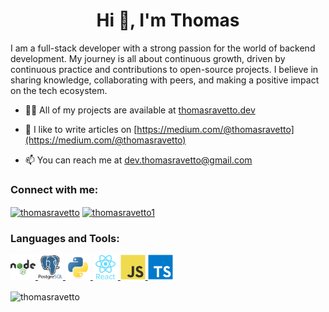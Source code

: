 <h1 align="center">Hi 👋, I'm Thomas</h1>
<p>I am a full-stack developer with a strong passion for the world of backend development. My journey is all about continuous growth, driven by continuous practice and contributions to open-source projects. I believe in sharing knowledge, collaborating with peers, and making a positive impact on the tech ecosystem.</p>

- 👨‍💻 All of my projects are available at [thomasravetto.dev](thomasravetto.dev)

- 📝 I like to write articles on [https://medium.com/@thomasravetto](https://medium.com/@thomasravetto)

- 📫 You can reach me at [dev.thomasravetto@gmail.com](dev.thomasravetto@gmail.com)

<h3 align="left">Connect with me:</h3>
<p align="left">
<a href="https://dev.to/thomasravetto" target="blank"><img align="center" src="https://raw.githubusercontent.com/rahuldkjain/github-profile-readme-generator/master/src/images/icons/Social/devto.svg" alt="thomasravetto" height="30" width="40" /></a>
<a href="https://linkedin.com/in/thomasravetto1" target="blank"><img align="center" src="https://raw.githubusercontent.com/rahuldkjain/github-profile-readme-generator/master/src/images/icons/Social/linked-in-alt.svg" alt="thomasravetto1" height="30" width="40" /></a>
</p>

<h3 align="left">Languages and Tools:</h3>
<p align="left"> <a href="https://nodejs.org" target="_blank" rel="noreferrer"> <img src="https://raw.githubusercontent.com/devicons/devicon/master/icons/nodejs/nodejs-original-wordmark.svg" alt="nodejs" width="40" height="40"/> </a> <a href="https://www.postgresql.org" target="_blank" rel="noreferrer"> <img src="https://raw.githubusercontent.com/devicons/devicon/master/icons/postgresql/postgresql-original-wordmark.svg" alt="postgresql" width="40" height="40"/> </a> <a href="https://www.python.org" target="_blank" rel="noreferrer"> <img src="https://raw.githubusercontent.com/devicons/devicon/master/icons/python/python-original.svg" alt="python" width="40" height="40"/> </a> <a href="https://reactjs.org/" target="_blank" rel="noreferrer"> <img src="https://raw.githubusercontent.com/devicons/devicon/master/icons/react/react-original-wordmark.svg" alt="react" width="40" height="40"/> </a> <a href="https://developer.mozilla.org/en-US/docs/Web/JavaScript" target="_blank" rel="noreferrer"> <img src="https://raw.githubusercontent.com/devicons/devicon/master/icons/javascript/javascript-original.svg" alt="javascript" width="40" height="40"/> </a> <a href="https://www.typescriptlang.org/" target="_blank" rel="noreferrer"> <img src="https://raw.githubusercontent.com/devicons/devicon/master/icons/typescript/typescript-original.svg" alt="typescript" width="40" height="40"/> </a> </p>

<p><img align="center" src="https://github-readme-stats.vercel.app/api/top-langs?username=thomasravetto&show_icons=true&theme=dark&locale=en&layout=compact" alt="thomasravetto" /></p>

